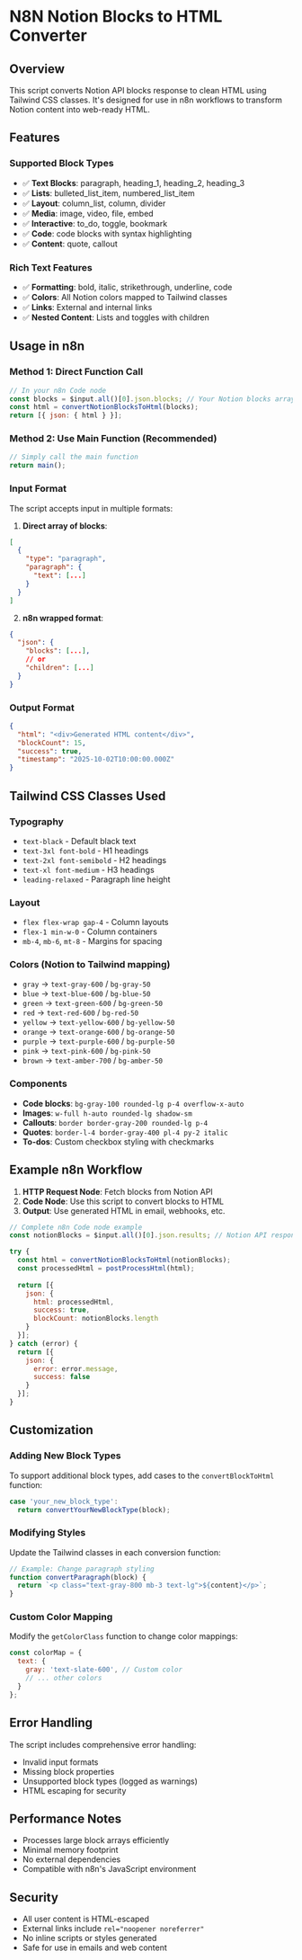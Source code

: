 # N8N Notion Blocks to HTML Converter

## Overview
This script converts Notion API blocks response to clean HTML using Tailwind CSS classes. It's designed for use in n8n workflows to transform Notion content into web-ready HTML.

## Features

### Supported Block Types
- ✅ **Text Blocks**: paragraph, heading_1, heading_2, heading_3
- ✅ **Lists**: bulleted_list_item, numbered_list_item
- ✅ **Layout**: column_list, column, divider
- ✅ **Media**: image, video, file, embed
- ✅ **Interactive**: to_do, toggle, bookmark
- ✅ **Code**: code blocks with syntax highlighting
- ✅ **Content**: quote, callout

### Rich Text Features
- ✅ **Formatting**: bold, italic, strikethrough, underline, code
- ✅ **Colors**: All Notion colors mapped to Tailwind classes
- ✅ **Links**: External and internal links
- ✅ **Nested Content**: Lists and toggles with children

## Usage in n8n

### Method 1: Direct Function Call
```javascript
// In your n8n Code node
const blocks = $input.all()[0].json.blocks; // Your Notion blocks array
const html = convertNotionBlocksToHtml(blocks);
return [{ json: { html } }];
```

### Method 2: Use Main Function (Recommended)
```javascript
// Simply call the main function
return main();
```

### Input Format
The script accepts input in multiple formats:

1. **Direct array of blocks**:
```json
[
  {
    "type": "paragraph",
    "paragraph": {
      "text": [...]
    }
  }
]
```

2. **n8n wrapped format**:
```json
{
  "json": {
    "blocks": [...],
    // or
    "children": [...]
  }
}
```

### Output Format
```json
{
  "html": "<div>Generated HTML content</div>",
  "blockCount": 15,
  "success": true,
  "timestamp": "2025-10-02T10:00:00.000Z"
}
```

## Tailwind CSS Classes Used

### Typography
- `text-black` - Default black text
- `text-3xl font-bold` - H1 headings
- `text-2xl font-semibold` - H2 headings  
- `text-xl font-medium` - H3 headings
- `leading-relaxed` - Paragraph line height

### Layout
- `flex flex-wrap gap-4` - Column layouts
- `flex-1 min-w-0` - Column containers
- `mb-4`, `mb-6`, `mt-8` - Margins for spacing

### Colors (Notion to Tailwind mapping)
- `gray` → `text-gray-600` / `bg-gray-50`
- `blue` → `text-blue-600` / `bg-blue-50`
- `green` → `text-green-600` / `bg-green-50`
- `red` → `text-red-600` / `bg-red-50`
- `yellow` → `text-yellow-600` / `bg-yellow-50`
- `orange` → `text-orange-600` / `bg-orange-50`
- `purple` → `text-purple-600` / `bg-purple-50`
- `pink` → `text-pink-600` / `bg-pink-50`
- `brown` → `text-amber-700` / `bg-amber-50`

### Components
- **Code blocks**: `bg-gray-100 rounded-lg p-4 overflow-x-auto`
- **Images**: `w-full h-auto rounded-lg shadow-sm`
- **Callouts**: `border border-gray-200 rounded-lg p-4`
- **Quotes**: `border-l-4 border-gray-400 pl-4 py-2 italic`
- **To-dos**: Custom checkbox styling with checkmarks

## Example n8n Workflow

1. **HTTP Request Node**: Fetch blocks from Notion API
2. **Code Node**: Use this script to convert blocks to HTML
3. **Output**: Use generated HTML in email, webhooks, etc.

```javascript
// Complete n8n Code node example
const notionBlocks = $input.all()[0].json.results; // Notion API response

try {
  const html = convertNotionBlocksToHtml(notionBlocks);
  const processedHtml = postProcessHtml(html);
  
  return [{ 
    json: { 
      html: processedHtml,
      success: true,
      blockCount: notionBlocks.length 
    } 
  }];
} catch (error) {
  return [{ 
    json: { 
      error: error.message, 
      success: false 
    } 
  }];
}
```

## Customization

### Adding New Block Types
To support additional block types, add cases to the `convertBlockToHtml` function:

```javascript
case 'your_new_block_type':
  return convertYourNewBlockType(block);
```

### Modifying Styles
Update the Tailwind classes in each conversion function:

```javascript
// Example: Change paragraph styling
function convertParagraph(block) {
  return `<p class="text-gray-800 mb-3 text-lg">${content}</p>`;
}
```

### Custom Color Mapping
Modify the `getColorClass` function to change color mappings:

```javascript
const colorMap = {
  text: {
    gray: 'text-slate-600', // Custom color
    // ... other colors
  }
};
```

## Error Handling

The script includes comprehensive error handling:
- Invalid input formats
- Missing block properties
- Unsupported block types (logged as warnings)
- HTML escaping for security

## Performance Notes

- Processes large block arrays efficiently
- Minimal memory footprint
- No external dependencies
- Compatible with n8n's JavaScript environment

## Security

- All user content is HTML-escaped
- External links include `rel="noopener noreferrer"`
- No inline scripts or styles generated
- Safe for use in emails and web content